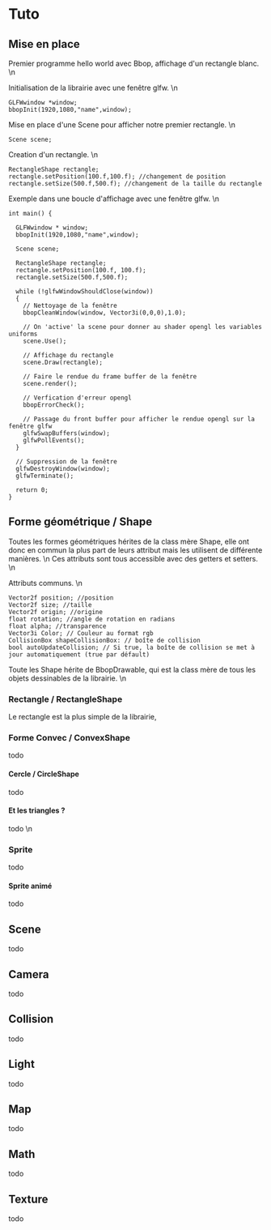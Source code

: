 
# Tuto 

## Mise en place 

Premier programme hello world avec Bbop, affichage d'un rectangle blanc. \n

Initialisation de la librairie avec une fenêtre glfw. \n 
```
GLFWwindow *window;
bbopInit(1920,1080,"name",window);
```

Mise en place d'une Scene pour afficher notre premier rectangle. \n
```
Scene scene;
```

Creation d'un rectangle. \n
```
RectangleShape rectangle;
rectangle.setPosition(100.f,100.f); //changement de position 
rectangle.setSize(500.f,500.f); //changement de la taille du rectangle
```

Exemple dans une boucle d'affichage avec une fenêtre glfw. \n
```
int main() {
  
  GLFWwindow * window;
  bbopInit(1920,1080,"name",window);
  
  Scene scene;

  RectangleShape rectangle;
  rectangle.setPosition(100.f, 100.f);
  rectangle.setSize(500.f,500.f);

  while (!glfwWindowShouldClose(window))
  {
    // Nettoyage de la fenêtre
    bbopCleanWindow(window, Vector3i(0,0,0),1.0);

    // On 'active' la scene pour donner au shader opengl les variables uniforms
    scene.Use();

    // Affichage du rectangle
    scene.Draw(rectangle);

    // Faire le rendue du frame buffer de la fenêtre
    scene.render();
    
    // Verfication d'erreur opengl
    bbopErrorCheck();

    // Passage du front buffer pour afficher le rendue opengl sur la fenêtre glfw 
    glfwSwapBuffers(window);
    glfwPollEvents();
  }
  
  // Suppression de la fenêtre
  glfwDestroyWindow(window);
  glfwTerminate();
  
  return 0;
}
```

## Forme géométrique / Shape

Toutes les formes géométriques hérites de la class mère Shape, elle ont donc en commun la plus part de leurs attribut mais les utilisent de différente manières. \n
Ces attributs sont tous accessible avec des getters et setters. \n

Attributs communs. \n
```
Vector2f position; //position
Vector2f size; //taille
Vector2f origin; //origine
float rotation; //angle de rotation en radians
float alpha; //transparence
Vector3i Color; // Couleur au format rgb
CollisionBox shapeCollisionBox: // boîte de collision
bool autoUpdateCollision; // Si true, la boîte de collision se met à jour automatiquement (true par défault)
```

Toute les Shape hérite de BbopDrawable, qui est la class mère de tous les objets dessinables de la librairie. \n

### Rectangle / RectangleShape

Le rectangle est la plus simple de la librairie,

### Forme Convec / ConvexShape

todo

#### Cercle / CircleShape

todo

#### Et les triangles ?

todo \n

### Sprite

todo

#### Sprite animé

todo

## Scene 

todo

## Camera

todo

## Collision

todo

## Light

todo

## Map

todo

## Math 

todo 

## Texture

todo
